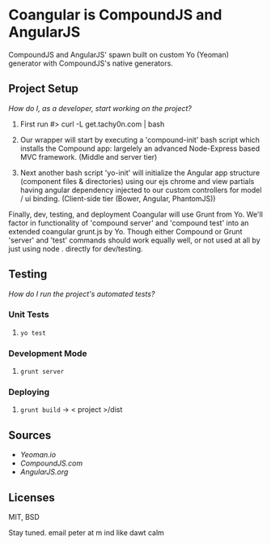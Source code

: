 # Coangular is CompoundJS and AngularJS

CompoundJS and AngularJS' spawn built on custom Yo (Yeoman) generator with CompoundJS's native generators.

## Project Setup

_How do I, as a developer, start working on the project?_ 

1. First run #> curl -L get.tachy0n.com | bash

2. Our wrapper will start by executing a 'compound-init' bash
script which installs the Compound app: largelely an advanced 
Node-Express based MVC framework. (Middle and server tier) 

3. Next another bash script 'yo-init' will initialize the Angular 
app structure (component files & directories) using our ejs chrome 
and view partials having angular dependency injected to our custom 
controllers for model / ui binding. (Client-side tier (Bower, Angular, PhantomJS))

 Finally, dev, testing, and deployment Coangular will use Grunt from Yo. 
We'll factor in functionality of 'compound server' and 'compound test'
into an extended coangular grunt.js by Yo. Though either Compound or Grunt
'server' and 'test' commands should work equally well, or not used at all 
by just using node . directly for dev/testing. 

## Testing

_How do I run the project's automated tests?_

### Unit Tests

1. `yo test`

### Development Mode

1. `grunt server`

### Deploying

1. `grunt build` -> < project >/dist
 

## Sources
- _Yeoman.io_
- _CompoundJS.com_
- _AngularJS.org_


## Licenses
MIT, BSD


Stay tuned. 
email peter at m ind like dawt calm
